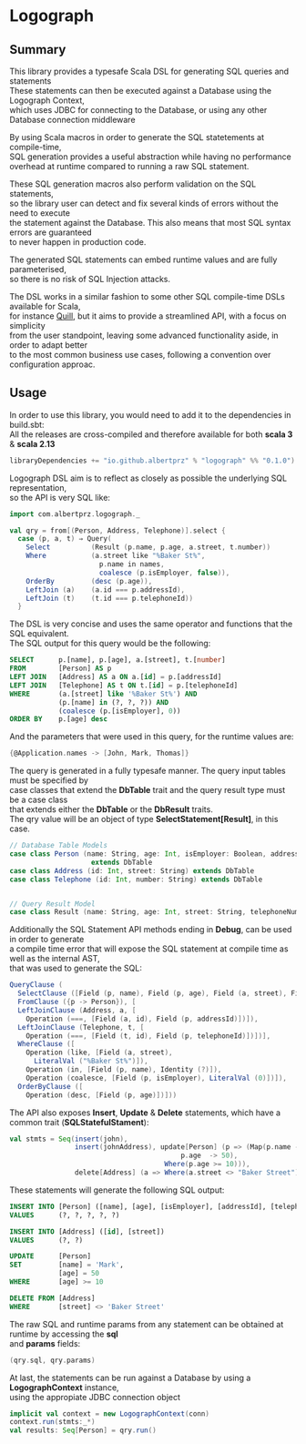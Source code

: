 # Logograph

## Summary
This library provides a typesafe Scala DSL for generating SQL queries and statements<br>
These statements can then be executed against a Database using the Logograph Context, <br>
which uses JDBC for connecting to the Database, or using any other Database connection middleware<br>


By using Scala macros in order to generate the SQL statetements at compile-time,<br>
SQL generation provides a useful abstraction while having no performance <br>
overhead at runtime compared to running a raw SQL statement.

These SQL generation macros also perform validation on the SQL statements,<br>
so the library user can detect and fix several kinds of errors without the need to execute <br>
the statement against the Database. This also means that most SQL syntax errors are guaranteed<br>
to never happen in production code.

The generated SQL statements can embed runtime values and are fully parameterised,<br>
so there is no risk of SQL Injection attacks.

The DSL works in a similar fashion to some other SQL compile-time DSLs available for Scala,<br>
for instance [Quill](https://github.com/getquill/quill),
but it aims to provide a streamlined API, with a focus on simplicity<br>
from the user standpoint, leaving some advanced functionality aside, in order to adapt better<br>
to the most common business use cases, following a convention over configuration approac.<br>

## Usage

In order to use this library, you would need to add it to the dependencies in build.sbt:<br>
All the releases are cross-compiled and therefore available for both **scala 3** & **scala 2.13**

```scala
libraryDependencies += "io.github.albertprz" % "logograph" %% "0.1.0")
```

Logograph DSL aim is to reflect as closely as possible the underlying SQL representation,<br>
so the API is very SQL like:

```scala
import com.albertprz.logograph._

val qry = from[(Person, Address, Telephone)].select {
  case (p, a, t) ⇒ Query(
    Select          (Result (p.name, p.age, a.street, t.number))
    Where           (a.street like "%Baker St%",
                      p.name in names,
                      coalesce (p.isEmployer, false)),
    OrderBy         (desc (p.age)),
    LeftJoin (a)    (a.id === p.addressId),
    LeftJoin (t)    (t.id === p.telephoneId))
  }
```

The DSL is very concise and uses the same operator and functions that the SQL equivalent.<br>
The SQL output for this query would be the following:

```sql
SELECT      p.[name], p.[age], a.[street], t.[number]
FROM        [Person] AS p
LEFT JOIN   [Address] AS a ON a.[id] = p.[addressId]
LEFT JOIN   [Telephone] AS t ON t.[id] = p.[telephoneId]
WHERE       (a.[street] like '%Baker St%') AND
            (p.[name] in (?, ?, ?)) AND
            (coalesce (p.[isEmployer], 0))
ORDER BY    p.[age] desc
```

And the parameters that were used in this query, for the runtime values are:

```scala
{@Application.names -> [John, Mark, Thomas]}
```

The query is generated in a fully typesafe manner. The query input tables must be specified by<br>
case classes that extend the **DbTable** trait and the query result type must be a case class<br>
that extends either the **DbTable** or the **DbResult** traits.<br>
The qry value will be an object of type **SelectStatement[Result]**, in this case.

```scala
// Database Table Models
case class Person (name: String, age: Int, isEmployer: Boolean, addressId: Int, telephoneId: Int)
                    extends DbTable
case class Address (id: Int, street: String) extends DbTable
case class Telephone (id: Int, number: String) extends DbTable


// Query Result Model
case class Result (name: String, age: Int, street: String, telephoneNumber: String) extends DbResult
```

Additionally the SQL Statement API methods ending in **Debug**, can be used in order to generate<br>
a compile time error that will expose the SQL statement at compile time as well as the internal AST,<br>
that was used to generate the SQL:

```scala
QueryClause (
  SelectClause ([Field (p, name), Field (p, age), Field (a, street), Field (t, number)]),
  FromClause ({p -> Person}), [
  LeftJoinClause (Address, a, [
    Operation (===, [Field (a, id), Field (p, addressId)])]),
  LeftJoinClause (Telephone, t, [
    Operation (===, [Field (t, id), Field (p, telephoneId)])])],
  WhereClause ([
    Operation (like, [Field (a, street),
      LiteralVal ("%Baker St%")]),
    Operation (in, [Field (p, name), Identity (?)]),
    Operation (coalesce, [Field (p, isEmployer), LiteralVal (0)])]),
  OrderByClause ([
    Operation (desc, [Field (p, age)])]))
```

The API also exposes **Insert**, **Update** & **Delete** statements, which have a common trait
(**SQLStatefulStament**):

```scala
val stmts = Seq(insert(john),
                insert(johnAddress), update[Person] (p => (Map(p.name -> "Mark",
                                          p.age  -> 50),
                                      Where(p.age >= 10))),
                delete[Address] (a => Where(a.street <> "Baker Street"))
```

These statements will generate the following SQL output:

```sql
INSERT INTO [Person] ([name], [age], [isEmployer], [addressId], [telephoneId])
VALUES      (?, ?, ?, ?, ?)

INSERT INTO [Address] ([id], [street])
VALUES      (?, ?)

UPDATE      [Person]
SET         [name] = 'Mark',
            [age] = 50
WHERE       [age] >= 10

DELETE FROM [Address]
WHERE       [street] <> 'Baker Street'
```

The raw SQL and runtime params from any statement can be obtained at runtime by accessing the **sql**<br>
and **params** fields:

```scala
(qry.sql, qry.params)
```

At last, the statements can be run against a Database by using a **LogographContext** instance,<br>
using the appropiate JDBC connection object<br>

```scala
implicit val context = new LogographContext(conn)
context.run(stmts:_*)
val results: Seq[Person] = qry.run()
```
